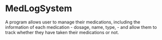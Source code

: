 # MedLogSystem
A program allows user to manage their medications, including the information of each medication - dosage, name, type, - and allow them to track whether they have taken their medications or not.
